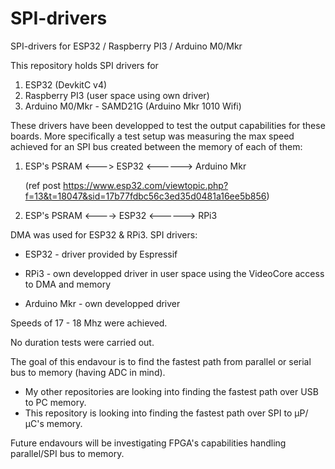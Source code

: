 # SPI-drivers
 SPI-drivers for ESP32 / Raspberry PI3 / Arduino M0/Mkr

This repository holds SPI drivers for 
1) ESP32 (DevkitC v4)
2) Raspberry PI3 (user space using own driver)
3) Arduino M0/Mkr - SAMD21G (Arduino Mkr 1010 Wifi)

These drivers have been developped to test the output capabilities for these boards.
More specifically a test setup was measuring the max speed achieved for an SPI bus created between the memory of each of them:
   
   1) ESP's PSRAM <---> ESP32 <------> Arduino Mkr 
      
      (ref post https://www.esp32.com/viewtopic.php?f=13&t=18047&sid=17b77fdbc56c3ed35d0481a16ee5b856)
   
   1) ESP's PSRAM <----> ESP32 <------> RPi3

DMA was used for ESP32 & RPi3.
SPI drivers: 
 - ESP32 - driver provided by Espressif
 
 - RPi3 - own developped driver in user space using the VideoCore access to DMA and memory
 
 - Arduino Mkr - own developped driver
 
Speeds of 17 - 18 Mhz were achieved.

No duration tests were carried out.

The goal of this endavour is to find the fastest path from parallel or serial bus to memory (having ADC in mind).
- My other repositories are looking into finding the fastest path over USB to PC memory.
- This repository is looking into finding the fastest path over SPI to µP/µC's memory.

Future endavours will be investigating FPGA's capabilities handling parallel/SPI bus to memory.
